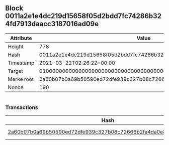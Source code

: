 ## Block 0011a2e1e4dc219d15658f05d2bdd7fc74286b324fd7913daacc3187016ad09e

Attribute | Value
--- | ---
Height | 778
Hash | 0011a2e1e4dc219d15658f05d2bdd7fc74286b324fd7913daacc3187016ad09e
Timestamp | 2021-03-22T02:26:22+00:00
Target | 0100000000000000000000000000000000000000000000000000000000000000
Merke root | 2a60b07b0a69b50590ed72dfe939c327b08c72666b2fa4da0e84d100c4b08557
Nonce | 190

```

```

### Transactions

Hash | Amount
--- | ---
[2a60b07b0a69b50590ed72dfe939c327b08c72666b2fa4da0e84d100c4b08557](2a60b07b0a69b50590ed72dfe939c327b08c72666b2fa4da0e84d100c4b08557.md) | 10.00000000 SKEPTI 
